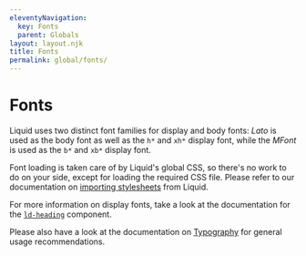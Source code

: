 ```yaml
---
eleventyNavigation:
  key: Fonts
  parent: Globals
layout: layout.njk
title: Fonts
permalink: global/fonts/
---
```


# Fonts

Liquid uses two distinct font families for display and body fonts: _Lato_ is used as the body font as well as the `h*` and `xh*` display font, while the _MFont_ is used as the `b*` and `xb*` display font.

Font loading is taken care of by Liquid's global CSS, so there's no work to do on your side, except for loading the required CSS file. Please refer to our documentation on [importing stylesheets](introduction/getting-started/#import-stylesheets) from Liquid.

For more information on display fonts, take a look at the documentation for the [`ld-heading`](components/ld-heading/) component.

Please also have a look at the documentation on [Typography](global/typography/) for general usage recommendations.
